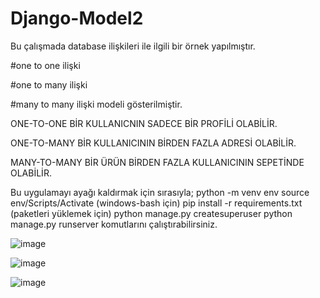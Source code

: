 # Django-Model2
Bu çalışmada database ilişkileri ile ilgili bir örnek yapılmıştır.

#one to one ilişki

#one to many ilişki

#many to many ilişki modeli gösterilmiştir.

ONE-TO-ONE BİR KULLANICNIN SADECE BİR PROFİLİ OLABİLİR.

ONE-TO-MANY BİR KULLANICININ BİRDEN FAZLA ADRESİ OLABİLİR.

 MANY-TO-MANY BİR ÜRÜN BİRDEN FAZLA KULLANICININ SEPETİNDE OLABİLİR.
 
 Bu uygulamayı ayağı kaldırmak için sırasıyla;
python -m venv env
source env/Scripts/Activate (windows-bash için)
pip install -r requirements.txt (paketleri yüklemek için)
python manage.py createsuperuser
python manage.py runserver komutlarını çalıştırabilirsiniz.


![image](https://user-images.githubusercontent.com/108414013/210156885-a63576a8-02a6-441f-a40a-e9985e0cf893.png)

![image](https://user-images.githubusercontent.com/108414013/210156905-e3e24921-3914-4a59-ba24-d75bf0dffcd5.png)


![image](https://user-images.githubusercontent.com/108414013/210156920-aea71767-3178-4f79-946f-4961efca4b07.png)

